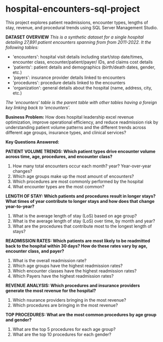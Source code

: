 # hospital-encounters-sql-project

This project explores patient readmissions, encounter types, lengths of stay, revenue, and procedural trends using SQL Server Management Studio.


**DATASET OVERVIEW**
_This is a synthetic dataset for a single hospital detailing 27,891 patient encounters spanning from from 2011-2022.
It the following tables:_

- 'encounters': hospital visit details including start/stop date/times, encounter class, encounter/patient/payer/ IDs, and claims cost details
- 'patients': patient details and demographics (birth/death dates, gender, etc.)
- 'payers': insurance provider details linked to encounters
- 'procedures': procedure details linked to the encounters
- 'organization': general details about the hospital (name, address, city, etc.)

_The 'encounters' table is the parent table with other tables having a foreign key linking back to 'encounters'._

**Business Problem:**
How does hospital leadership excel revenue optimization, improve operational efficiency, and reduce readmission risk by understanding patient volume patterns and the different trends across different age groups, insurance types, and clinical services?


**Key Questions Answered:**

**PATIENT VOLUME TRENDS: Which patient types drive encounter volume across time, age, procedures, and encounter class?**

  1. How many total encounters occur each month? year? Year-over-year changes?
  2.  Which age groups make up the most amount of encounters?
  3.  Which procedures are most commonly performed by the hospital
  4.  What encounter types are the most common?


**LENGTH OF STAY: Which patients and procedures result in longer stays? What times of year contribute to longer stays and how does that change year-to-year?**

  1. What is the average length of stay (LoS) based on age group?
  2. What is the average length of stay (LoS) over time, by month and year?
  3. What are the procedures that contribute most to the longest length of stays?


**READMISSION RATES: Which patients are most likely to be readmitted back to the hospital within 30 days? How do these rates vary by age, encounter class, and payer?**

  1. What is the overall readmission rate?
  2. Which age groups have the highest readmission rates?
  3. Which encounter classes have the highest readmission rates?
  4. Which Payers have the highest readmission rates?


**REVENUE ANALYSIS: Which procedures and insurance providers generate the most revenue for the hospital?**

  1. Which nsurance providers bringing in the most revenue?
  2. Which procedures are bringing in the most revenue?


**TOP PROCEDURES: What are the most common procedures by age group and gender?**

  1. What are the top 5 procedures for each age group?
  2. What are the top 10 procedures for each gender?

  
